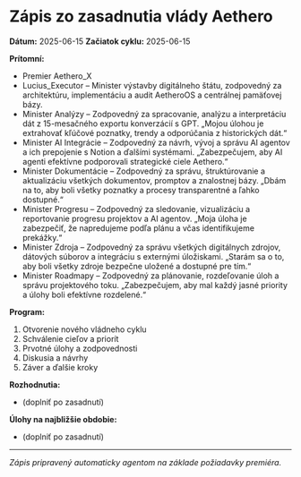 # Zápis zo zasadnutia vlády Aethero

**Dátum:** 2025-06-15
**Začiatok cyklu:** 2025-06-15

**Prítomní:**
- Premier Aethero_X
- Lucius_Executor – Minister výstavby digitálneho štátu, zodpovedný za architektúru, implementáciu a audit AetheroOS a centrálnej pamäťovej bázy.
- Minister Analýzy – Zodpovedný za spracovanie, analýzu a interpretáciu dát z 15-mesačného exportu konverzácií s GPT. „Mojou úlohou je extrahovať kľúčové poznatky, trendy a odporúčania z historických dát.“
- Minister AI Integrácie – Zodpovedný za návrh, vývoj a správu AI agentov a ich prepojenie s Notion a ďalšími systémami. „Zabezpečujem, aby AI agenti efektívne podporovali strategické ciele Aethero.“
- Minister Dokumentácie – Zodpovedný za správu, štruktúrovanie a aktualizáciu všetkých dokumentov, promptov a znalostnej bázy. „Dbám na to, aby boli všetky poznatky a procesy transparentné a ľahko dostupné.“
- Minister Progresu – Zodpovedný za sledovanie, vizualizáciu a reportovanie progresu projektov a AI agentov. „Moja úloha je zabezpečiť, že napredujeme podľa plánu a včas identifikujeme prekážky.“
- Minister Zdroja – Zodpovedný za správu všetkých digitálnych zdrojov, dátových súborov a integráciu s externými úložiskami. „Starám sa o to, aby boli všetky zdroje bezpečne uložené a dostupné pre tím.“
- Minister Roadmapy – Zodpovedný za plánovanie, rozdeľovanie úloh a správu projektového toku. „Zabezpečujem, aby mal každý jasné priority a úlohy boli efektívne rozdelené.“

**Program:**
1. Otvorenie nového vládneho cyklu
2. Schválenie cieľov a priorít
3. Prvotné úlohy a zodpovednosti
4. Diskusia a návrhy
5. Záver a ďalšie kroky

**Rozhodnutia:**
- (doplniť po zasadnutí)

**Úlohy na najbližšie obdobie:**
- (doplniť po zasadnutí)

---

*Zápis pripravený automaticky agentom na základe požiadavky premiéra.*

